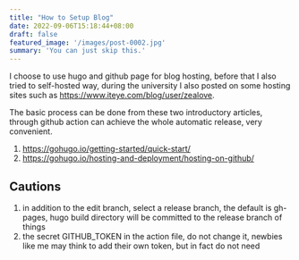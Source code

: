 ```yaml
---
title: "How to Setup Blog"
date: 2022-09-06T15:18:44+08:00
draft: false
featured_image: '/images/post-0002.jpg'
summary: 'You can just skip this.'
---
```


I choose to use hugo and github page for blog hosting, before that I also tried to self-hosted way, during the university I also posted on some hosting sites such as https://www.iteye.com/blog/user/zealove.

The basic process can be done from these two introductory articles, through github action can achieve the whole automatic release, very convenient.

1. https://gohugo.io/getting-started/quick-start/
2. https://gohugo.io/hosting-and-deployment/hosting-on-github/

## Cautions

1. in addition to the edit branch, select a release branch, the default is gh-pages, hugo build directory will be committed to the release branch of things
2. the secret GITHUB_TOKEN in the action file, do not change it, newbies like me may think to add their own token, but in fact do not need